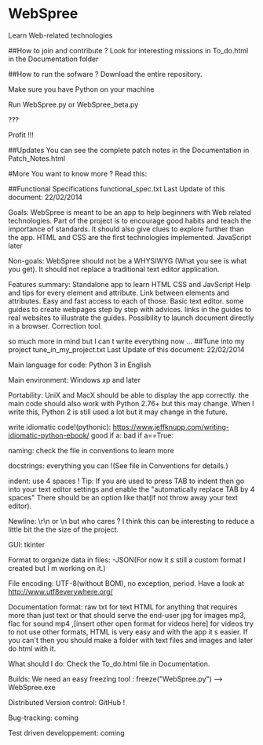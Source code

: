 WebSpree
========

Learn Web-related technologies

##How to join and contribute ?
  Look for interesting missions in To_do.html in the Documentation folder

##How to run the sofware ?
  Download the entire repository.
  
  Make sure you have Python on your machine
  
  Run WebSpree.py or WebSpree_beta.py
  
  ???
  
  Profit !!!
  
##Updates
  You can see the complete patch notes in the Documentation in Patch_Notes.html
  
#More
  You want to know more ? Read this:

##Functional Specifications
functional_spec.txt
Last Update of this document:
22/02/2014

Goals:
WebSpree is meant to be an app to help beginners with Web related technologies.
Part of the project is to encourage good habits and teach the importance of standards.
It should also give clues to explore further than the app.
HTML and CSS are the first technologies implemented.
JavaScript later


Non-goals:
WebSpree should not be a WHYSIWYG (What you see is what you get). It should not replace a traditional text editor application.


Features summary:
Standalone app to learn HTML CSS and JavScript
Help and tips for every element and attribute.
Link between elements and attributes.
Easy and fast access to each of those.
Basic text editor.
some guides to create webpages step by step with advices.
links in the guides to real websites to illustrate the guides.
Possibility to launch document directly in a browser.
Correction tool.


so much more in mind but I can t write everything now
...
##Tune into my project
tune_in_my_project.txt
Last Update of this document:
22/02/2014

Main language for code:
Python 3 in English

Main environment:
Windows xp and later

Portability:
UniX and MacX should be able to display the app correctly.
the main code should also work with Python 2.76+ but this may change. When I write this, Python 2 is still used a lot but it may change in the future.

write idiomatic code!(pythonic):
https://www.jeffknupp.com/writing-idiomatic-python-ebook/
good
if a:
bad
if a==True:


naming:
check the file in conventions to learn more

docstrings:
everything you can !(See file in Conventions for details.)

indent:
use 4 spaces ! Tip: If you are used to press TAB to indent then go into your text editor settings and enable the "automatically replace TAB by 4 spaces" There should be an option like that(if not throw away your text editor).

Newline:
\r\n or \n but who cares ? I think this can be interesting to reduce a little bit the the size of the project.

GUI:
tkinter

Format to organize data in files:
-JSON(For now it s still a custom format I created but I m working on it.)

File encoding:
UTF-8(without BOM), no exception, period. Have a look at
http://www.utf8everywhere.org/

Documentation format:
raw txt for text
HTML for anything that requires more than just text or that should serve the end-user
jpg for images
mp3, flac for sound
mp4 ,[insert other open format for videos here] for videos
try to not use other formats, HTML is very easy and with the app it s easier. If you can't then you should make a folder with text files and images and later do html with it.

What should I do:
Check the To_do.html file in Documentation.

Builds:
We need an easy freezing tool : freeze("WebSpree.py") --> WebSpree.exe

Distributed Version control:
GitHub !

Bug-tracking:
coming

Test driven developpement:
coming
